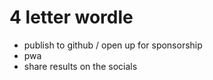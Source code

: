 # 4 letter wordle

* publish to github / open up for sponsorship
* pwa
* share results on the socials
